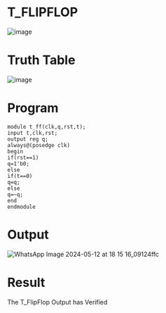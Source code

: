 # T_FLIPFLOP
![image](https://github.com/RESMIRNAIR/T_FLIPFLOP/assets/154305926/74140ea2-0b93-4ffc-b38b-527fb2ece133)
# Truth Table
![image](https://github.com/RESMIRNAIR/T_FLIPFLOP/assets/154305926/1d4afa40-166a-4690-ab1a-179948b9b550)
# Program
```
module t_ff(clk,q,rst,t);
input t,clk,rst;
output reg q;
always@(posedge clk)
begin
if(rst==1)
q=1'b0;
else
if(t==0)
q=q;
else
q=~q;
end
endmodule
```
# Output
![WhatsApp Image 2024-05-12 at 18 15 16_09124ffc](https://github.com/kannanAnanth/T_FLIPFLOP/assets/160721190/c51bf264-c205-4a21-8bc0-22528393cd6d)

# Result
The T_FlipFlop Output has Verified

